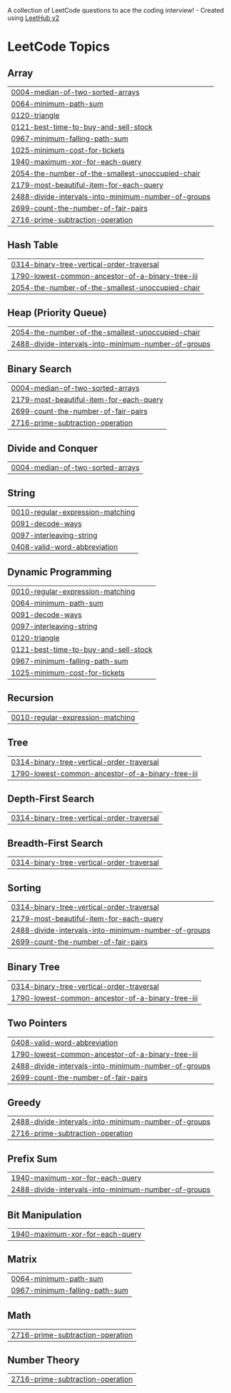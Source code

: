A collection of LeetCode questions to ace the coding interview! - Created using [LeetHub v2](https://github.com/arunbhardwaj/LeetHub-2.0)
<!---LeetCode Topics Start-->
# LeetCode Topics
## Array
|  |
| ------- |
| [0004-median-of-two-sorted-arrays](https://github.com/SuyashSalvi/Leet_Solutions/tree/master/0004-median-of-two-sorted-arrays) |
| [0064-minimum-path-sum](https://github.com/SuyashSalvi/Leet_Solutions/tree/master/0064-minimum-path-sum) |
| [0120-triangle](https://github.com/SuyashSalvi/Leet_Solutions/tree/master/0120-triangle) |
| [0121-best-time-to-buy-and-sell-stock](https://github.com/SuyashSalvi/Leet_Solutions/tree/master/0121-best-time-to-buy-and-sell-stock) |
| [0967-minimum-falling-path-sum](https://github.com/SuyashSalvi/Leet_Solutions/tree/master/0967-minimum-falling-path-sum) |
| [1025-minimum-cost-for-tickets](https://github.com/SuyashSalvi/Leet_Solutions/tree/master/1025-minimum-cost-for-tickets) |
| [1940-maximum-xor-for-each-query](https://github.com/SuyashSalvi/Leet_Solutions/tree/master/1940-maximum-xor-for-each-query) |
| [2054-the-number-of-the-smallest-unoccupied-chair](https://github.com/SuyashSalvi/Leet_Solutions/tree/master/2054-the-number-of-the-smallest-unoccupied-chair) |
| [2179-most-beautiful-item-for-each-query](https://github.com/SuyashSalvi/Leet_Solutions/tree/master/2179-most-beautiful-item-for-each-query) |
| [2488-divide-intervals-into-minimum-number-of-groups](https://github.com/SuyashSalvi/Leet_Solutions/tree/master/2488-divide-intervals-into-minimum-number-of-groups) |
| [2699-count-the-number-of-fair-pairs](https://github.com/SuyashSalvi/Leet_Solutions/tree/master/2699-count-the-number-of-fair-pairs) |
| [2716-prime-subtraction-operation](https://github.com/SuyashSalvi/Leet_Solutions/tree/master/2716-prime-subtraction-operation) |
## Hash Table
|  |
| ------- |
| [0314-binary-tree-vertical-order-traversal](https://github.com/SuyashSalvi/Leet_Solutions/tree/master/0314-binary-tree-vertical-order-traversal) |
| [1790-lowest-common-ancestor-of-a-binary-tree-iii](https://github.com/SuyashSalvi/Leet_Solutions/tree/master/1790-lowest-common-ancestor-of-a-binary-tree-iii) |
| [2054-the-number-of-the-smallest-unoccupied-chair](https://github.com/SuyashSalvi/Leet_Solutions/tree/master/2054-the-number-of-the-smallest-unoccupied-chair) |
## Heap (Priority Queue)
|  |
| ------- |
| [2054-the-number-of-the-smallest-unoccupied-chair](https://github.com/SuyashSalvi/Leet_Solutions/tree/master/2054-the-number-of-the-smallest-unoccupied-chair) |
| [2488-divide-intervals-into-minimum-number-of-groups](https://github.com/SuyashSalvi/Leet_Solutions/tree/master/2488-divide-intervals-into-minimum-number-of-groups) |
## Binary Search
|  |
| ------- |
| [0004-median-of-two-sorted-arrays](https://github.com/SuyashSalvi/Leet_Solutions/tree/master/0004-median-of-two-sorted-arrays) |
| [2179-most-beautiful-item-for-each-query](https://github.com/SuyashSalvi/Leet_Solutions/tree/master/2179-most-beautiful-item-for-each-query) |
| [2699-count-the-number-of-fair-pairs](https://github.com/SuyashSalvi/Leet_Solutions/tree/master/2699-count-the-number-of-fair-pairs) |
| [2716-prime-subtraction-operation](https://github.com/SuyashSalvi/Leet_Solutions/tree/master/2716-prime-subtraction-operation) |
## Divide and Conquer
|  |
| ------- |
| [0004-median-of-two-sorted-arrays](https://github.com/SuyashSalvi/Leet_Solutions/tree/master/0004-median-of-two-sorted-arrays) |
## String
|  |
| ------- |
| [0010-regular-expression-matching](https://github.com/SuyashSalvi/Leet_Solutions/tree/master/0010-regular-expression-matching) |
| [0091-decode-ways](https://github.com/SuyashSalvi/Leet_Solutions/tree/master/0091-decode-ways) |
| [0097-interleaving-string](https://github.com/SuyashSalvi/Leet_Solutions/tree/master/0097-interleaving-string) |
| [0408-valid-word-abbreviation](https://github.com/SuyashSalvi/Leet_Solutions/tree/master/0408-valid-word-abbreviation) |
## Dynamic Programming
|  |
| ------- |
| [0010-regular-expression-matching](https://github.com/SuyashSalvi/Leet_Solutions/tree/master/0010-regular-expression-matching) |
| [0064-minimum-path-sum](https://github.com/SuyashSalvi/Leet_Solutions/tree/master/0064-minimum-path-sum) |
| [0091-decode-ways](https://github.com/SuyashSalvi/Leet_Solutions/tree/master/0091-decode-ways) |
| [0097-interleaving-string](https://github.com/SuyashSalvi/Leet_Solutions/tree/master/0097-interleaving-string) |
| [0120-triangle](https://github.com/SuyashSalvi/Leet_Solutions/tree/master/0120-triangle) |
| [0121-best-time-to-buy-and-sell-stock](https://github.com/SuyashSalvi/Leet_Solutions/tree/master/0121-best-time-to-buy-and-sell-stock) |
| [0967-minimum-falling-path-sum](https://github.com/SuyashSalvi/Leet_Solutions/tree/master/0967-minimum-falling-path-sum) |
| [1025-minimum-cost-for-tickets](https://github.com/SuyashSalvi/Leet_Solutions/tree/master/1025-minimum-cost-for-tickets) |
## Recursion
|  |
| ------- |
| [0010-regular-expression-matching](https://github.com/SuyashSalvi/Leet_Solutions/tree/master/0010-regular-expression-matching) |
## Tree
|  |
| ------- |
| [0314-binary-tree-vertical-order-traversal](https://github.com/SuyashSalvi/Leet_Solutions/tree/master/0314-binary-tree-vertical-order-traversal) |
| [1790-lowest-common-ancestor-of-a-binary-tree-iii](https://github.com/SuyashSalvi/Leet_Solutions/tree/master/1790-lowest-common-ancestor-of-a-binary-tree-iii) |
## Depth-First Search
|  |
| ------- |
| [0314-binary-tree-vertical-order-traversal](https://github.com/SuyashSalvi/Leet_Solutions/tree/master/0314-binary-tree-vertical-order-traversal) |
## Breadth-First Search
|  |
| ------- |
| [0314-binary-tree-vertical-order-traversal](https://github.com/SuyashSalvi/Leet_Solutions/tree/master/0314-binary-tree-vertical-order-traversal) |
## Sorting
|  |
| ------- |
| [0314-binary-tree-vertical-order-traversal](https://github.com/SuyashSalvi/Leet_Solutions/tree/master/0314-binary-tree-vertical-order-traversal) |
| [2179-most-beautiful-item-for-each-query](https://github.com/SuyashSalvi/Leet_Solutions/tree/master/2179-most-beautiful-item-for-each-query) |
| [2488-divide-intervals-into-minimum-number-of-groups](https://github.com/SuyashSalvi/Leet_Solutions/tree/master/2488-divide-intervals-into-minimum-number-of-groups) |
| [2699-count-the-number-of-fair-pairs](https://github.com/SuyashSalvi/Leet_Solutions/tree/master/2699-count-the-number-of-fair-pairs) |
## Binary Tree
|  |
| ------- |
| [0314-binary-tree-vertical-order-traversal](https://github.com/SuyashSalvi/Leet_Solutions/tree/master/0314-binary-tree-vertical-order-traversal) |
| [1790-lowest-common-ancestor-of-a-binary-tree-iii](https://github.com/SuyashSalvi/Leet_Solutions/tree/master/1790-lowest-common-ancestor-of-a-binary-tree-iii) |
## Two Pointers
|  |
| ------- |
| [0408-valid-word-abbreviation](https://github.com/SuyashSalvi/Leet_Solutions/tree/master/0408-valid-word-abbreviation) |
| [1790-lowest-common-ancestor-of-a-binary-tree-iii](https://github.com/SuyashSalvi/Leet_Solutions/tree/master/1790-lowest-common-ancestor-of-a-binary-tree-iii) |
| [2488-divide-intervals-into-minimum-number-of-groups](https://github.com/SuyashSalvi/Leet_Solutions/tree/master/2488-divide-intervals-into-minimum-number-of-groups) |
| [2699-count-the-number-of-fair-pairs](https://github.com/SuyashSalvi/Leet_Solutions/tree/master/2699-count-the-number-of-fair-pairs) |
## Greedy
|  |
| ------- |
| [2488-divide-intervals-into-minimum-number-of-groups](https://github.com/SuyashSalvi/Leet_Solutions/tree/master/2488-divide-intervals-into-minimum-number-of-groups) |
| [2716-prime-subtraction-operation](https://github.com/SuyashSalvi/Leet_Solutions/tree/master/2716-prime-subtraction-operation) |
## Prefix Sum
|  |
| ------- |
| [1940-maximum-xor-for-each-query](https://github.com/SuyashSalvi/Leet_Solutions/tree/master/1940-maximum-xor-for-each-query) |
| [2488-divide-intervals-into-minimum-number-of-groups](https://github.com/SuyashSalvi/Leet_Solutions/tree/master/2488-divide-intervals-into-minimum-number-of-groups) |
## Bit Manipulation
|  |
| ------- |
| [1940-maximum-xor-for-each-query](https://github.com/SuyashSalvi/Leet_Solutions/tree/master/1940-maximum-xor-for-each-query) |
## Matrix
|  |
| ------- |
| [0064-minimum-path-sum](https://github.com/SuyashSalvi/Leet_Solutions/tree/master/0064-minimum-path-sum) |
| [0967-minimum-falling-path-sum](https://github.com/SuyashSalvi/Leet_Solutions/tree/master/0967-minimum-falling-path-sum) |
## Math
|  |
| ------- |
| [2716-prime-subtraction-operation](https://github.com/SuyashSalvi/Leet_Solutions/tree/master/2716-prime-subtraction-operation) |
## Number Theory
|  |
| ------- |
| [2716-prime-subtraction-operation](https://github.com/SuyashSalvi/Leet_Solutions/tree/master/2716-prime-subtraction-operation) |
<!---LeetCode Topics End-->